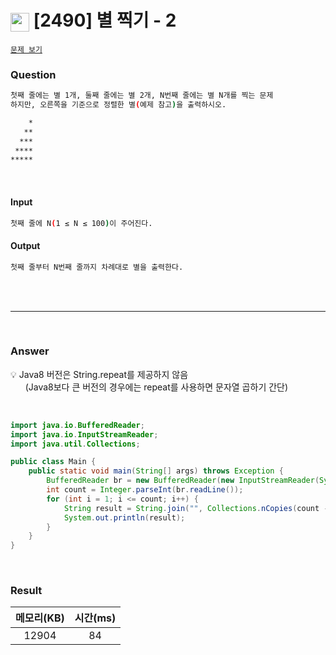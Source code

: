 <h1><img src="https://d2gd6pc034wcta.cloudfront.net/tier/2.svg" width="30" height="30" style="vertical-align: middle;"/> [2490] 별 찍기 - 2  </h1>

<a href="https://www.acmicpc.net/problem/2439 " target="_black">``문제 보기``</a>

<h3>Question</h3>

```bash
첫째 줄에는 별 1개, 둘째 줄에는 별 2개, N번째 줄에는 별 N개를 찍는 문제
하지만, 오른쪽을 기준으로 정렬한 별(예제 참고)을 출력하시오.
```

```bash
    *
   **
  ***
 ****
*****
```

<br>

<h4>Input</h4>

```bash
첫째 줄에 N(1 ≤ N ≤ 100)이 주어진다.
```

<h4>Output</h4>

```bash
첫째 줄부터 N번째 줄까지 차례대로 별을 출력한다.
```
<br><br>

<hr>

<br>

<h3>Answer</h3>


💡 Java8 버전은 String.repeat를 제공하지 않음<br>
&nbsp; &nbsp; &nbsp; (Java8보다 큰 버전의 경우에는 repeat를 사용하면 문자열 곱하기 간단) 

<br>

```java
import java.io.BufferedReader;
import java.io.InputStreamReader;
import java.util.Collections;

public class Main {
	public static void main(String[] args) throws Exception {
		BufferedReader br = new BufferedReader(new InputStreamReader(System.in));
		int count = Integer.parseInt(br.readLine());
		for (int i = 1; i <= count; i++) {
			String result = String.join("", Collections.nCopies(count - i, " ")).concat(String.join("", Collections.nCopies(i, "*")));
			System.out.println(result);
		}
	}
}
```

<br>

<h3>Result</h3>

|메모리(KB)| 시간(ms)|
|:---:|:---:|
|12904|84|
